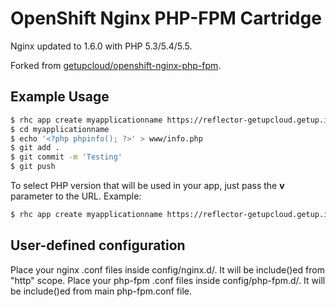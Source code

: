 # OpenShift Nginx PHP-FPM Cartridge

Nginx updated to 1.6.0 with PHP 5.3/5.4/5.5.

Forked from [getupcloud/openshift-nginx-php-fpm](https://github.com/getupcloud/openshift-nginx-php-fpm).

## Example Usage

```bash
$ rhc app create myapplicationname https://reflector-getupcloud.getup.io/reflect?github=pinodex/openshift-nginx-php-fpm
$ cd myapplicationname
$ echo '<?php phpinfo(); ?>' > www/info.php
$ git add .
$ git commit -m 'Testing'
$ git push
```
To select PHP version that will be used in your app, just pass the **v** parameter to the URL. Example:

```bash
$ rhc app create myapplicationname https://reflector-getupcloud.getup.io/reflect?github=pinodex/openshift-nginx-php-fpm\&v=5.4
```

## User-defined configuration

Place your nginx .conf files inside config/nginx.d/. It will be include()ed from "http" scope.
Place your php-fpm .conf files inside config/php-fpm.d/. It will be include()ed from main php-fpm.conf file.